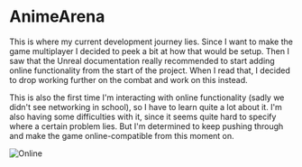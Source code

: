 # AnimeArena

This is where my current development journey lies.
Since I want to make the game multiplayer I decided to peek a bit at how that would be setup.
Then I saw that the Unreal documentation really recommended to start adding online functionality from the start of the project.
When I read that, I decided to drop working further on the combat and work on this instead.

This is also the first time I'm interacting with online functionality (sadly we didn't see networking in school),
so I have to learn quite a lot about it. I'm also having some difficulties with it, since it seems quite hard to specify where a certain problem lies.
But I'm determined to keep pushing through and make the game online-compatible from this moment on.

![Online](https://github.com/RenzoDepoortere/AnimeArena/assets/95619804/176ab9f2-dbad-438a-8ce6-8849c579ab97)
